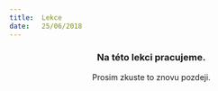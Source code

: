 ```yaml
---
title:  Lekce
date:   25/06/2018
---
```


### <center>Na této lekci pracujeme.</center>
<center>Prosim zkuste to znovu pozdeji.</center>